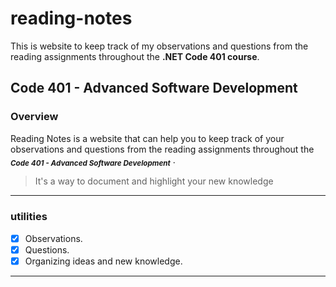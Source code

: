 # reading-notes
This is website to keep track of my observations and questions from the reading assignments throughout the **.NET Code 401 course**.

## Code 401 - Advanced Software Development

### Overview
Reading Notes is a website that can help you to keep track of your observations and questions from the reading assignments throughout the <sub>***Code 401 - Advanced Software Development***</sub> .
> It's a way to document and highlight your new knowledge
___

### utilities

- [x] Observations.
- [x] Questions.
- [x] Organizing ideas and new knowledge.

___
